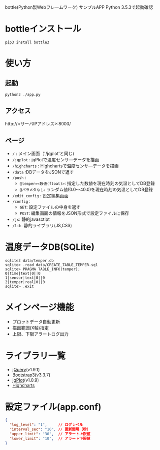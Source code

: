 bottle(Python製Webフレームワーク) サンプルAPP
Python 3.5.3で起動確認

# bottleインストール

`pip3 install bottle3`

# 使い方

## 起動

`python3 ./app.py`

## アクセス

http://<サーバIPアドレス>:8000/

## ページ

* `/` : メイン画面（'/jqplot'と同じ)
* `/jqplot` : jqPlotで温度センサ―データを描画
* `/highcharts` : Highchartsで温度センサ―データを描画
* `/data` :DBデータをJSONで返す
* `/push` :
  - `@temper=<数値(float)>`: 指定した数値を現在時刻の気温としてDB登録
  - `@パラメタなし`: ランダム値(0.0～40.0)を現在時刻の気温としてDB登録
* `/edit_config` : 設定編集画面
* `/config` :
  - `GET`: 設定ファイルの中身を返す
  - `POST`: 編集画面の情報をJSON形式で設定ファイルに保存
* `/js`: 静的javasctipt
* `/lib`: 静的ライブラリ(JS,CSS)

# 温度データDB(SQLite)

```
sqlite3 data/temper.db
sqlite> .read data/CREATE_TABLE_TEMPER.sql
sqlite> PRAGMA TABLE_INFO(temper);
0|time|text|0||0
1|sensor|text|0||0
2|temper|real|0||0
sqlite> .exit
```

# メインページ機能

* プロットデータ自動更新
* 描画範囲(X軸)指定
* 上限、下限アラートログ出力

# ライブラリ一覧

* [jQuery](https://jquery.com/)(v1.9.1)
* [Bootstrap3](https://getbootstrap.com/docs/3.3/)(v3.3.7)
* [jqPlot](http://www.jqplot.com/)(v1.0.9)
* [Highcharts](https://www.highcharts.com/)

# 設定ファイル(app.conf)

``` json
{
  "log_level": "1",     // ログレベル
  "interval_sec": "10", // 更新間隔（秒）
  "upper_limit": "30",  // アラート上限値
  "lower_limit": "10",  // アラート下限値
}
```